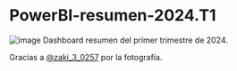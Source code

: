 # PowerBI-resumen-2024.T1

![image](https://github.com/rodnm/PowerBI-resumen-2024.T1/assets/61637386/ff680188-a845-4b22-940f-44f67b438a78)
Dashboard resumen del primer trimestre de 2024.

Gracias a [@zaki_3_0257](https://twitter.com/zaki_3_0257/status/1014064031651454978) por la fotografía.
